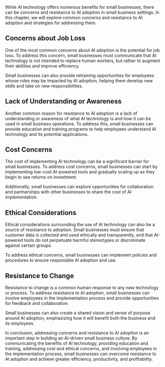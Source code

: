 
While AI technology offers numerous benefits for small businesses, there can be concerns and resistance to AI adoption in small business settings. In this chapter, we will explore common concerns and resistance to AI adoption and strategies for addressing them.

Concerns about Job Loss
-----------------------

One of the most common concerns about AI adoption is the potential for job loss. To address this concern, small businesses must communicate that AI technology is not intended to replace human workers, but rather to augment their abilities and improve efficiency.

Small businesses can also provide retraining opportunities for employees whose roles may be impacted by AI adoption, helping them develop new skills and take on new responsibilities.

Lack of Understanding or Awareness
----------------------------------

Another common reason for resistance to AI adoption is a lack of understanding or awareness of what AI technology is and how it can be used in small business operations. To address this, small businesses can provide education and training programs to help employees understand AI technology and its potential applications.

Cost Concerns
-------------

The cost of implementing AI technology can be a significant barrier for small businesses. To address cost concerns, small businesses can start by implementing low-cost AI-powered tools and gradually scaling up as they begin to see returns on investment.

Additionally, small businesses can explore opportunities for collaboration and partnerships with other businesses to share the cost of AI implementation.

Ethical Considerations
----------------------

Ethical considerations surrounding the use of AI technology can also be a source of resistance to adoption. Small businesses must ensure that customer data is collected and used ethically and transparently, and that AI-powered tools do not perpetuate harmful stereotypes or discriminate against certain groups.

To address ethical concerns, small businesses can implement policies and procedures to ensure responsible AI adoption and use.

Resistance to Change
--------------------

Resistance to change is a common human response to any new technology or process. To address resistance to AI adoption, small businesses can involve employees in the implementation process and provide opportunities for feedback and collaboration.

Small businesses can also create a shared vision and sense of purpose around AI adoption, emphasizing how it will benefit both the business and its employees.

In conclusion, addressing concerns and resistance to AI adoption is an important step in building an AI-driven small business culture. By communicating the benefits of AI technology, providing education and training, addressing cost and ethical concerns, and involving employees in the implementation process, small businesses can overcome resistance to AI adoption and achieve greater efficiency, productivity, and profitability.
